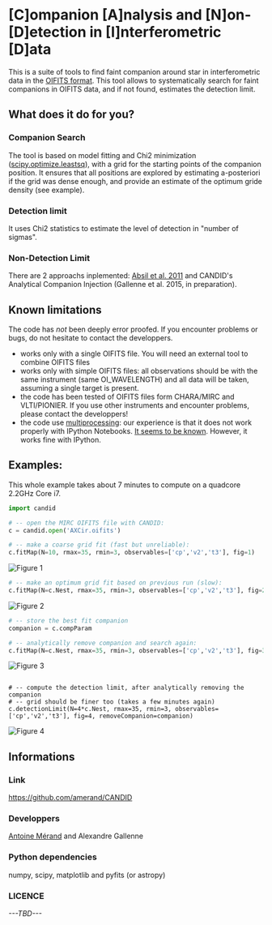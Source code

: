 # [C]ompanion [A]nalysis and [N]on-[D]etection in [I]nterferometric [D]ata

This is a suite of tools to find faint companion around star in interferometric data in the [OIFITS format](http://www.mrao.cam.ac.uk/research/optical-interferometry/oifits/). This tool allows to systematically search for faint companions in OIFITS data, and if not found, estimates the detection limit.

## What does it do for you?

### Companion Search

The tool is based on model fitting and Chi2 minimization ([scipy.optimize.leastsq](http://docs.scipy.org/doc/scipy-0.14.0/reference/generated/scipy.optimize.leastsq.html)), with a grid for the starting points of the companion position. It ensures that all positions are explored by estimating a-posteriori if the grid was dense enough, and provide an estimate of the optimum gride density (see example).

### Detection limit
It uses Chi2 statistics to estimate the level of detection in "number of sigmas".

### Non-Detection Limit
There are 2 approachs inplemented: [Absil et al. 2011](http://adsabs.harvard.edu/abs/2011A%26A...535A..68A) and CANDID's Analytical Companion Injection (Gallenne et al. 2015, in preparation).

## Known limitations

The code has *not* been deeply error proofed. If you encounter problems or bugs, do not hesitate to contact the developpers.

* works only with a single OIFITS file. You will need an external tool to combine OIFITS files
* works only with simple OIFITS files: all observations should be with the same instrument (same OI_WAVELENGTH) and all data will be taken, assuming a single target is present.
* the code has been tested of OIFITS files form CHARA/MIRC and VLTI/PIONIER. If you use other instruments and encounter problems, please contact the developpers!
* the code use [multiprocessing](https://docs.python.org/2/library/multiprocessing.html): our experience is that it does not work properly with IPython Notebooks. [It seems to be known](https://github.com/ipython/ipython/issues/6109). However, it works fine with IPython.

## Examples:

This whole example takes about 7 minutes to compute on a quadcore 2.2GHz Core i7.

```python
import candid

# -- open the MIRC OIFITS file with CANDID:
c = candid.open('AXCir.oifits')

# -- make a coarse grid fit (fast but unreliable):
c.fitMap(N=10, rmax=35, rmin=3, observables=['cp','v2','t3'], fig=1)
```
![Figure 1](https://github.com/amerand/CANDID/blob/master/doc/AXCir_fig1.png)
```python
# -- make an optimum grid fit based on previous run (slow):
c.fitMap(N=c.Nest, rmax=35, rmin=3, observables=['cp','v2','t3'], fig=2)
```
![Figure 2](https://github.com/amerand/CANDID/blob/master/doc/AXCir_fig2.png)
```python
# -- store the best fit companion
companion = c.compParam

# -- analytically remove companion and search again:
c.fitMap(N=c.Nest, rmax=35, rmin=3, observables=['cp','v2','t3'], fig=3, removeCompanion=companion)
```
![Figure 3](https://github.com/amerand/CANDID/blob/master/doc/AXCir_fig3.png)
```

# -- compute the detection limit, after analytically removing the companion
# -- grid should be finer too (takes a few minutes again)
c.detectionLimit(N=4*c.Nest, rmax=35, rmin=3, observables=['cp','v2','t3'], fig=4, removeCompanion=companion)
```
![Figure 4](https://github.com/amerand/CANDID/blob/master/doc/AXCir_fig4.png)

## Informations

### Link
https://github.com/amerand/CANDID

### Developpers
[Antoine Mérand](mailto:amerand@eso.org) and Alexandre Gallenne

### Python dependencies
numpy, scipy, matplotlib and pyfits (or astropy)

### LICENCE
*---TBD---*